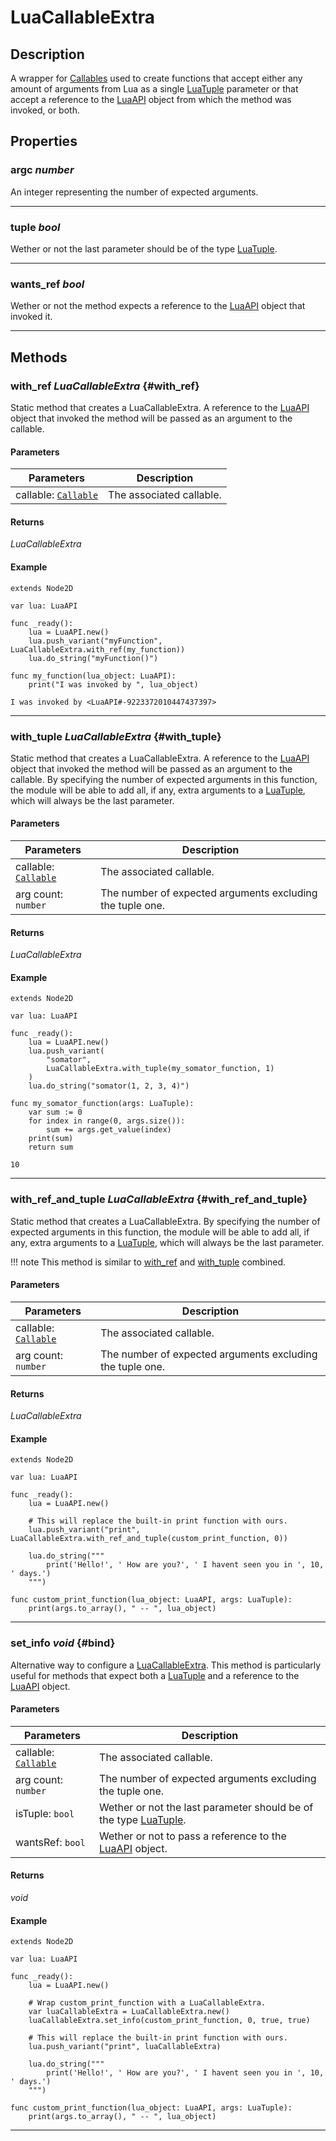 # LuaCallableExtra

## Description
A wrapper for [Callables](https://docs.godotengine.org/en/4.0/classes/class_callable.html) used to create functions that accept either any amount of arguments from Lua as a single [LuaTuple](lua_tuple.md) parameter or that accept a reference to the [LuaAPI](lua_api.md) object from which the method was invoked, or both.

## Properties
### argc _number_
An integer representing the number of expected arguments.

---

### tuple _bool_
Wether or not the last parameter should be of the type [LuaTuple](lua_tuple.md).

---

### wants_ref _bool_
Wether or not the method expects a reference to the [LuaAPI](lua_api.md) object that invoked it.

---

## Methods

### with_ref _LuaCallableExtra_ {#with_ref}

Static method that creates a LuaCallableExtra. A reference to the [LuaAPI](lua_api.md) object that invoked the method will be passed as an argument to the callable.

#### Parameters

| Parameters | Description |
| --- | --- |
| callable: [`Callable`](https://docs.godotengine.org/en/4.0/classes/class_callable.html) | The associated callable. |

#### Returns

_LuaCallableExtra_

#### Example

```gdscript linenums="1"
extends Node2D

var lua: LuaAPI

func _ready():
	lua = LuaAPI.new()
	lua.push_variant("myFunction", LuaCallableExtra.with_ref(my_function))
	lua.do_string("myFunction()")
	
func my_function(lua_object: LuaAPI):
	print("I was invoked by ", lua_object)
```
``` title="Example Output"
I was invoked by <LuaAPI#-9223372010447437397>
```

---

### with_tuple _LuaCallableExtra_ {#with_tuple}

Static method that creates a LuaCallableExtra. A reference to the [LuaAPI](lua_api.md) object that invoked the method will be passed as an argument to the callable. By specifying the number of expected arguments in this function, the module will be able to add all, if any, extra arguments to a [LuaTuple](lua_tuple.md), which will always be the last parameter.

#### Parameters

| Parameters | Description |
| --- | --- |
| callable: [`Callable`](https://docs.godotengine.org/en/4.0/classes/class_callable.html) | The associated callable. |
| arg count: `number` | The number of expected arguments excluding the tuple one. |

#### Returns

_LuaCallableExtra_

#### Example

```gdscript linenums="1"
extends Node2D

var lua: LuaAPI

func _ready():
	lua = LuaAPI.new()
	lua.push_variant(
		"somator",
		LuaCallableExtra.with_tuple(my_somator_function, 1)
	)
	lua.do_string("somator(1, 2, 3, 4)")
	
func my_somator_function(args: LuaTuple):
	var sum := 0
	for index in range(0, args.size()):
		sum += args.get_value(index)
	print(sum)
	return sum
```
``` title="Output"
10
```

---

### with_ref_and_tuple _LuaCallableExtra_ {#with_ref_and_tuple}

Static method that creates a LuaCallableExtra. By specifying the number of expected arguments in this function, the module will be able to add all, if any, extra arguments to a [LuaTuple](lua_tuple.md), which will always be the last parameter.

!!! note
	This method is similar to [with_ref](#with_ref) and [with_tuple](#with_tuple) combined.

#### Parameters

| Parameters | Description |
| --- | --- |
| callable: [`Callable`](https://docs.godotengine.org/en/4.0/classes/class_callable.html) | The associated callable. |
| arg count: `number` | The number of expected arguments excluding the tuple one. |

#### Returns

_LuaCallableExtra_

#### Example

```gdscript linenums="1"
extends Node2D

var lua: LuaAPI

func _ready():
	lua = LuaAPI.new()

	# This will replace the built-in print function with ours.
	lua.push_variant("print", LuaCallableExtra.with_ref_and_tuple(custom_print_function, 0))
    
	lua.do_string("""
		print('Hello!', ' How are you?', ' I havent seen you in ', 10, ' days.')
	""")
	
func custom_print_function(lua_object: LuaAPI, args: LuaTuple):
	print(args.to_array(), " -- ", lua_object)
```

---

### set_info _void_ {#bind}

Alternative way to configure a [LuaCallableExtra](lua_callable_extra.md). This method is particularly useful for methods that expect both a [LuaTuple](lua_tuple.md) and a reference to the [LuaAPI](lua_api.md) object.

#### Parameters

| Parameters | Description |
| --- | --- |
| callable: [`Callable`](https://docs.godotengine.org/en/4.0/classes/class_callable.html) | The associated callable. |
| arg count: `number` | The number of expected arguments excluding the tuple one. |
| isTuple: `bool` | Wether or not the last parameter should be of the type [LuaTuple](lua_tuple.md). |
| wantsRef: `bool` | Wether or not to pass a reference to the [LuaAPI](lua_api.md) object. |

#### Returns

_void_

#### Example

```gdscript linenums="1"
extends Node2D

var lua: LuaAPI

func _ready():
	lua = LuaAPI.new()

	# Wrap custom_print_function with a LuaCallableExtra.
	var luaCallableExtra = LuaCallableExtra.new()
	luaCallableExtra.set_info(custom_print_function, 0, true, true)

	# This will replace the built-in print function with ours.
	lua.push_variant("print", luaCallableExtra)
    
	lua.do_string("""
		print('Hello!', ' How are you?', ' I havent seen you in ', 10, ' days.')
	""")
	
func custom_print_function(lua_object: LuaAPI, args: LuaTuple):
	print(args.to_array(), " -- ", lua_object)
```

---